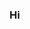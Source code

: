 ### Hi

<!--
**DraaXD/DraaXD** is a ✨ _special_ ✨ repository because its `README.md` (this file) appears on your GitHub profile.

Here are some ideas to get you started: idk

- 🔭 I’m currently working on ...
- 🌱 I’m currently learning ...
- 👯 I’m looking to collaborate on ...
- 🤔 I’m looking for help with ...
- 💬 Ask me about ...
- 📫 How to reach me: ...
- 😄 Pronouns: ...
- ⚡ Fun fact: ...
-->
